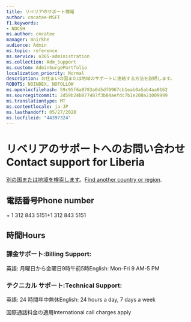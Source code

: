 ```yaml
---
title: リベリアのサポート情報
author: cmcatee-MSFT
f1.keywords:
- NOCSH
ms.author: cmcatee
manager: mnirkhe
audience: Admin
ms.topic: reference
ms.service: o365-administration
ms.collection: Adm_Support
ms.custom: AdminSurgePortfolio
localization_priority: Normal
description: お住まいの国または地域のサポートに連絡する方法を説明します。
ROBOTS: NOINDEX, NOFOLLOW
ms.openlocfilehash: 59c95f6a8783a0d5df0967cb1eab0a5ab4aa0162
ms.sourcegitcommit: 2d59b24b877487f3b84aefdc7b1e200a21009999
ms.translationtype: MT
ms.contentlocale: ja-JP
ms.lasthandoff: 05/27/2020
ms.locfileid: "44397324"
---
```

# <a name="contact-support-for-liberia"></a><span data-ttu-id="99a87-103">リベリアのサポートへのお問い合わせ</span><span class="sxs-lookup"><span data-stu-id="99a87-103">Contact support for Liberia</span></span>

<span data-ttu-id="99a87-104">[別の国または地域を検索します](../contact-support-for-business-products.md)。</span><span class="sxs-lookup"><span data-stu-id="99a87-104">[Find another country or region](../contact-support-for-business-products.md).</span></span>

## <a name="phone-number"></a><span data-ttu-id="99a87-105">電話番号</span><span class="sxs-lookup"><span data-stu-id="99a87-105">Phone number</span></span>
<span data-ttu-id="99a87-106">+ 1 312 843 5151</span><span class="sxs-lookup"><span data-stu-id="99a87-106">+1 312 843 5151</span></span>

## <a name="hours"></a><span data-ttu-id="99a87-107">時間</span><span class="sxs-lookup"><span data-stu-id="99a87-107">Hours</span></span>
### <a name="billing-support"></a><span data-ttu-id="99a87-108">課金サポート:</span><span class="sxs-lookup"><span data-stu-id="99a87-108">Billing Support:</span></span>

<span data-ttu-id="99a87-109">英語: 月曜日から金曜日9時午前5時</span><span class="sxs-lookup"><span data-stu-id="99a87-109">English: Mon-Fri 9 AM-5 PM</span></span>

### <a name="technical-support"></a><span data-ttu-id="99a87-110">テクニカル サポート:</span><span class="sxs-lookup"><span data-stu-id="99a87-110">Technical Support:</span></span>

<span data-ttu-id="99a87-111">英語: 24 時間年中無休</span><span class="sxs-lookup"><span data-stu-id="99a87-111">English: 24 hours a day, 7 days a week</span></span>

<span data-ttu-id="99a87-112">国際通話料金の適用</span><span class="sxs-lookup"><span data-stu-id="99a87-112">International call charges apply</span></span>
